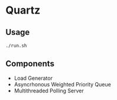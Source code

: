# Quartz

## Usage
`./run.sh`

## Components
 - Load Generator
 - Asyncrhonous Weighted Priority Queue
 - Multithreaded Polling Server
